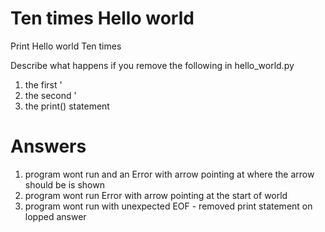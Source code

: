 # Ten times Hello world
 Print Hello world Ten times

Describe what happens if you remove the following in hello_world.py
1. the first '
1. the second '
1. the print() statement

# Answers
1. program wont run and an Error with arrow pointing at where the arrow should be is shown
1. program wont run Error with arrow pointing at the start of world 
1. program wont run with unexpected EOF - removed print statement on lopped answer